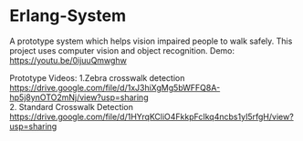 # Erlang-System

A prototype system which helps vision impaired people to walk safely. This project uses computer vision and object recognition.
Demo: https://youtu.be/0ijuuQmwghw

Prototype Videos:
1.Zebra crosswalk detection https://drive.google.com/file/d/1xJ3hiXgMg5bWFFQ8A-hp5j8ynOTO2mNj/view?usp=sharing
<br/>
2. Standard Crosswalk Detection https://drive.google.com/file/d/1HYrqKCliO4FkkpFcIkq4ncbs1yI5rfgH/view?usp=sharing
